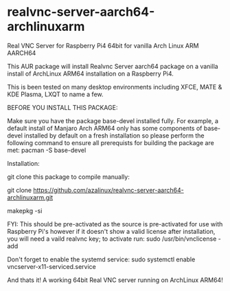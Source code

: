 # realvnc-server-aarch64-archlinuxarm

Real VNC Server for Raspberry Pi4 64bit for vanilla Arch Linux ARM AARCH64

This AUR package will install Realvnc Server aarch64 package on a vanilla install of ArchLinux ARM64 installation on a Raspberry Pi4.

This is been tested on many desktop environments including XFCE, MATE & KDE Plasma, LXQT to name a few.

BEFORE YOU INSTALL THIS PACKAGE:

Make sure you have the package base-devel installed fully. For example, a default install of Manjaro Arch ARM64 only has some components of base-devel installed by default on a fresh installation so please perform the following command to ensure all prerequists for building the package are met: pacman -S base-devel

Installation:

git clone this package to compile manually:

git clone https://github.com/azalinux/realvnc-server-aarch64-archlinuxarm.git

makepkg -si

FYI: This should be pre-activated as the source is pre-activated for use with Raspberry Pi's however if it doesn't show a valid license after installation, you will need a vaild realvnc key; to activate run: sudo /usr/bin/vnclicense -add

Don't forget to enable the systemd service: sudo systemctl enable vncserver-x11-serviced.service

And thats it! A working 64bit Real VNC server running on ArchLinux ARM64!
